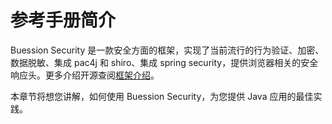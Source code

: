 # 参考手册简介


Buession Security 是一款安全方面的框架，实现了当前流行的行为验证、加密、数据脱敏、集成 pac4j 和 shiro、集成 spring security，提供浏览器相关的安全响应头。更多介绍开源查阅[框架介绍](/docs/intro.html)。

本章节将想您讲解，如何使用 Buession Security，为您提供 Java 应用的最佳实践。